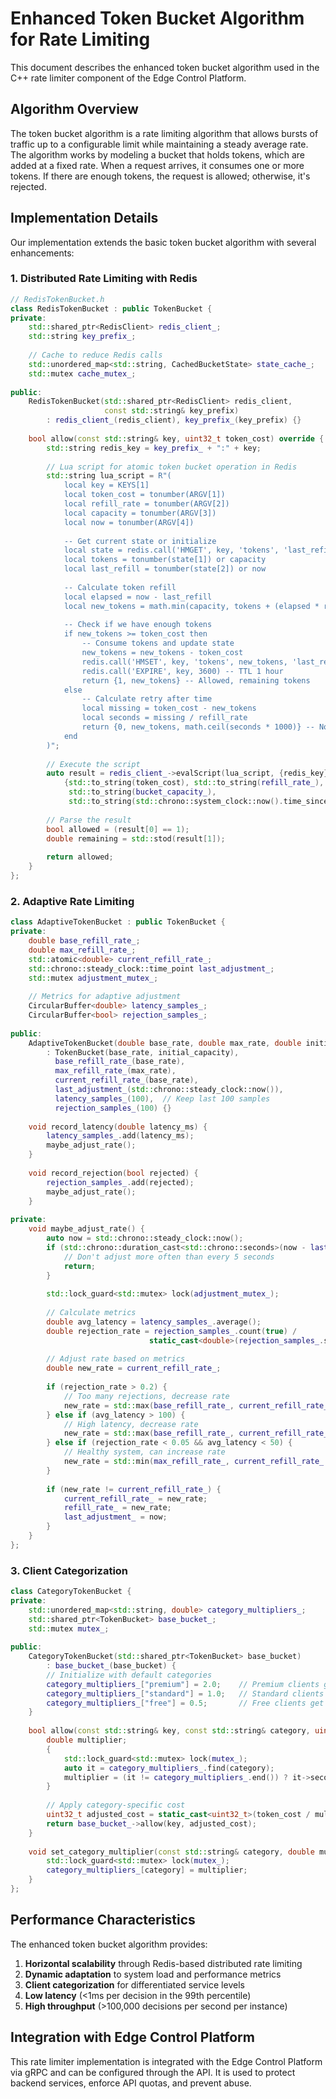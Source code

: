 # Enhanced Token Bucket Algorithm for Rate Limiting

This document describes the enhanced token bucket algorithm used in the C++ rate limiter component of the Edge Control Platform.

## Algorithm Overview

The token bucket algorithm is a rate limiting algorithm that allows bursts of traffic up to a configurable limit while maintaining a steady average rate. The algorithm works by modeling a bucket that holds tokens, which are added at a fixed rate. When a request arrives, it consumes one or more tokens. If there are enough tokens, the request is allowed; otherwise, it's rejected.

## Implementation Details

Our implementation extends the basic token bucket algorithm with several enhancements:

### 1. Distributed Rate Limiting with Redis

```cpp
// RedisTokenBucket.h
class RedisTokenBucket : public TokenBucket {
private:
    std::shared_ptr<RedisClient> redis_client_;
    std::string key_prefix_;
    
    // Cache to reduce Redis calls
    std::unordered_map<std::string, CachedBucketState> state_cache_;
    std::mutex cache_mutex_;
    
public:
    RedisTokenBucket(std::shared_ptr<RedisClient> redis_client, 
                     const std::string& key_prefix)
        : redis_client_(redis_client), key_prefix_(key_prefix) {}
                     
    bool allow(const std::string& key, uint32_t token_cost) override {
        std::string redis_key = key_prefix_ + ":" + key;
        
        // Lua script for atomic token bucket operation in Redis
        std::string lua_script = R"(
            local key = KEYS[1]
            local token_cost = tonumber(ARGV[1])
            local refill_rate = tonumber(ARGV[2])
            local capacity = tonumber(ARGV[3])
            local now = tonumber(ARGV[4])
            
            -- Get current state or initialize
            local state = redis.call('HMGET', key, 'tokens', 'last_refill')
            local tokens = tonumber(state[1]) or capacity
            local last_refill = tonumber(state[2]) or now
            
            -- Calculate token refill
            local elapsed = now - last_refill
            local new_tokens = math.min(capacity, tokens + (elapsed * refill_rate))
            
            -- Check if we have enough tokens
            if new_tokens >= token_cost then
                -- Consume tokens and update state
                new_tokens = new_tokens - token_cost
                redis.call('HMSET', key, 'tokens', new_tokens, 'last_refill', now)
                redis.call('EXPIRE', key, 3600) -- TTL 1 hour
                return {1, new_tokens} -- Allowed, remaining tokens
            else
                -- Calculate retry after time
                local missing = token_cost - new_tokens
                local seconds = missing / refill_rate
                return {0, new_tokens, math.ceil(seconds * 1000)} -- Not allowed, remaining tokens, retry after ms
            end
        )";
        
        // Execute the script
        auto result = redis_client_->evalScript(lua_script, {redis_key}, 
            {std::to_string(token_cost), std::to_string(refill_rate_), 
             std::to_string(bucket_capacity_), 
             std::to_string(std::chrono::system_clock::now().time_since_epoch().count())});
             
        // Parse the result
        bool allowed = (result[0] == 1);
        double remaining = std::stod(result[1]);
        
        return allowed;
    }
};
```

### 2. Adaptive Rate Limiting

```cpp
class AdaptiveTokenBucket : public TokenBucket {
private:
    double base_refill_rate_;
    double max_refill_rate_;
    std::atomic<double> current_refill_rate_;
    std::chrono::steady_clock::time_point last_adjustment_;
    std::mutex adjustment_mutex_;
    
    // Metrics for adaptive adjustment
    CircularBuffer<double> latency_samples_;
    CircularBuffer<bool> rejection_samples_;
    
public:
    AdaptiveTokenBucket(double base_rate, double max_rate, double initial_capacity)
        : TokenBucket(base_rate, initial_capacity),
          base_refill_rate_(base_rate),
          max_refill_rate_(max_rate),
          current_refill_rate_(base_rate),
          last_adjustment_(std::chrono::steady_clock::now()),
          latency_samples_(100),  // Keep last 100 samples
          rejection_samples_(100) {}
    
    void record_latency(double latency_ms) {
        latency_samples_.add(latency_ms);
        maybe_adjust_rate();
    }
    
    void record_rejection(bool rejected) {
        rejection_samples_.add(rejected);
        maybe_adjust_rate();
    }
    
private:
    void maybe_adjust_rate() {
        auto now = std::chrono::steady_clock::now();
        if (std::chrono::duration_cast<std::chrono::seconds>(now - last_adjustment_).count() < 5) {
            // Don't adjust more often than every 5 seconds
            return;
        }
        
        std::lock_guard<std::mutex> lock(adjustment_mutex_);
        
        // Calculate metrics
        double avg_latency = latency_samples_.average();
        double rejection_rate = rejection_samples_.count(true) / 
                               static_cast<double>(rejection_samples_.size());
                               
        // Adjust rate based on metrics
        double new_rate = current_refill_rate_;
        
        if (rejection_rate > 0.2) {
            // Too many rejections, decrease rate
            new_rate = std::max(base_refill_rate_, current_refill_rate_ * 0.9);
        } else if (avg_latency > 100) {
            // High latency, decrease rate
            new_rate = std::max(base_refill_rate_, current_refill_rate_ * 0.95);
        } else if (rejection_rate < 0.05 && avg_latency < 50) {
            // Healthy system, can increase rate
            new_rate = std::min(max_refill_rate_, current_refill_rate_ * 1.05);
        }
        
        if (new_rate != current_refill_rate_) {
            current_refill_rate_ = new_rate;
            refill_rate_ = new_rate;
            last_adjustment_ = now;
        }
    }
};
```

### 3. Client Categorization

```cpp
class CategoryTokenBucket {
private:
    std::unordered_map<std::string, double> category_multipliers_;
    std::shared_ptr<TokenBucket> base_bucket_;
    std::mutex mutex_;
    
public:
    CategoryTokenBucket(std::shared_ptr<TokenBucket> base_bucket) 
        : base_bucket_(base_bucket) {
        // Initialize with default categories
        category_multipliers_["premium"] = 2.0;    // Premium clients get 2x the rate
        category_multipliers_["standard"] = 1.0;   // Standard clients get base rate
        category_multipliers_["free"] = 0.5;       // Free clients get half the rate
    }
    
    bool allow(const std::string& key, const std::string& category, uint32_t token_cost) {
        double multiplier;
        {
            std::lock_guard<std::mutex> lock(mutex_);
            auto it = category_multipliers_.find(category);
            multiplier = (it != category_multipliers_.end()) ? it->second : 1.0;
        }
        
        // Apply category-specific cost
        uint32_t adjusted_cost = static_cast<uint32_t>(token_cost / multiplier);
        return base_bucket_->allow(key, adjusted_cost);
    }
    
    void set_category_multiplier(const std::string& category, double multiplier) {
        std::lock_guard<std::mutex> lock(mutex_);
        category_multipliers_[category] = multiplier;
    }
};
```

## Performance Characteristics

The enhanced token bucket algorithm provides:

1. **Horizontal scalability** through Redis-based distributed rate limiting
2. **Dynamic adaptation** to system load and performance metrics
3. **Client categorization** for differentiated service levels
4. **Low latency** (<1ms per decision in the 99th percentile)
5. **High throughput** (>100,000 decisions per second per instance)

## Integration with Edge Control Platform

This rate limiter implementation is integrated with the Edge Control Platform via gRPC and can be configured through the API. It is used to protect backend services, enforce API quotas, and prevent abuse.
